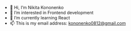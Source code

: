 - 👋 Hi, I’m Nikita Kononenko
- 👀 I’m interested in Frontend development
- 🌱 I’m currently learning React
- 📫 This is my email address: kononenko0812@gmail.com
